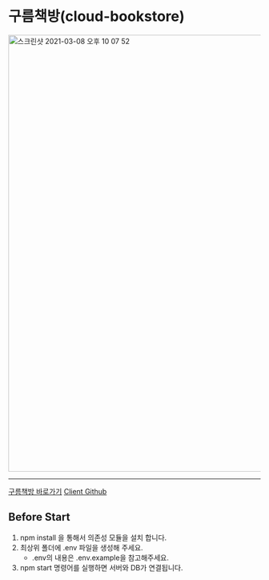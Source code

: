 # 구름책방(cloud-bookstore)

<a href="https://cloud-bookstore.com" target="_blank" title="구름책방 바로가기">
<img width="871" alt="스크린샷 2021-03-08 오후 10 07 52" src="https://user-images.githubusercontent.com/72306693/110326534-1dc92480-805c-11eb-8827-731547179e36.png">
</a>

<hr>

[구름책방 바로가기](https://cloud-bookstore.com)
[Client Github](https://github.com/codestates/cloud-bookstore-client)

## Before Start
1. npm install 을 통해서 의존성 모듈을 설치 합니다.
2. 최상위 폴더에 .env 파일을 생성해 주세요.
    * .env의 내용은 .env.example을 참고해주세요.
3. npm start 명령어를 실행하면 서버와 DB가 연결됩니다.
